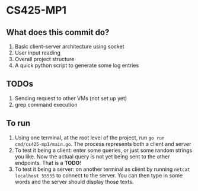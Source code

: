 # CS425-MP1

## What does this commit do?
1. Basic client-server architecture using socket
2. User input reading
3. Overall project structure
4. A quick python script to generate some log entries
## TODOs
1. Sending request to other VMs (not set up yet)
2. grep command execution

## To run
1. Using one terminal, at the root level of the project, run `go run cmd/cs425-mp1/main.go`. The process represents both a client and server
2. To test it being a client: enter some queries, or just some random strings you like. Now the actual query is not yet being sent to the other endpoints. That is a **TODO**!
3. To test it being a server: on another terminal as client by running `netcat localhost 55555` to connect to the server. You can then type in some words and the server should display those texts.
